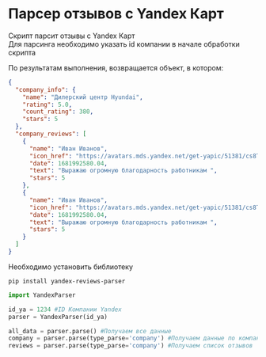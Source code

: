 # Парсер отзывов c Yandex Карт

Скрипт парсит отзывы с Yandex Карт<br>
Для парсинга необходимо указать id компании в начале обработки скрипта

По результатам выполнения, возвращается объект, в котором:
```json
{
  "company_info": {
    "name": "Дилерский центр Hyundai",
    "rating": 5.0,
    "count_rating": 380,
    "stars": 5
  },
  "company_reviews": [
    {
      "name": "Иван Иванов",
      "icon_href": "https://avatars.mds.yandex.net/get-yapic/51381/cs8Tx0sigtfayYhRQBDJkavzJU-1/islands-68",
      "date": 1681992580.04,
      "text": "Выражаю огромную благодарность работникам ",
      "stars": 5
    },
    {
      "name": "Иван Иванов",
      "icon_href": "https://avatars.mds.yandex.net/get-yapic/51381/cs8Tx0sigtfayYhRQBDJkavzJU-1/islands-68",
      "date": 1681992580.04,
      "text": "Выражаю огромную благодарность работникам ",
      "stars": 5
    }
  ]
}
```


Необходимо установить библиотеку<br>
```shell
pip install yandex-reviews-parser
```

```python
import YandexParser

id_ya = 1234 #ID Компании Yandex
parser = YandexParser(id_ya)

all_data = parser.parse() #Получаем все данные
company = parser.parse(type_parse='company') #Получаем данные по компании
reviews = parser.parse(type_parse='company') #Получаем список отзывов
```